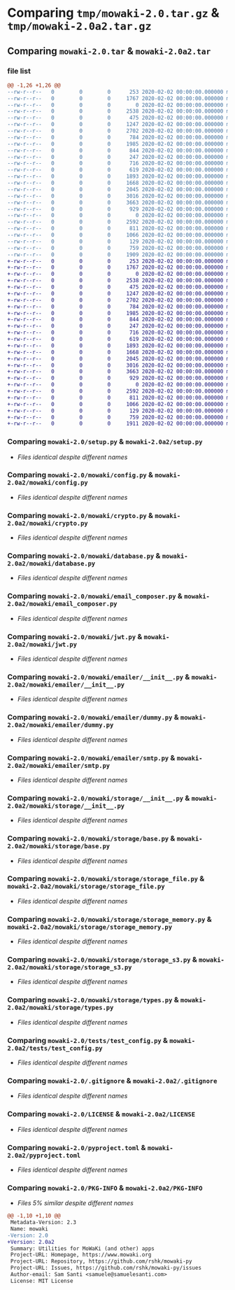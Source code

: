 # Comparing `tmp/mowaki-2.0.tar.gz` & `tmp/mowaki-2.0a2.tar.gz`

## Comparing `mowaki-2.0.tar` & `mowaki-2.0a2.tar`

### file list

```diff
@@ -1,26 +1,26 @@
--rw-r--r--   0        0        0      253 2020-02-02 00:00:00.000000 mowaki-2.0/.travis.yml
--rw-r--r--   0        0        0     1767 2020-02-02 00:00:00.000000 mowaki-2.0/setup.py
--rw-r--r--   0        0        0        0 2020-02-02 00:00:00.000000 mowaki-2.0/mowaki/__init__.py
--rw-r--r--   0        0        0     2538 2020-02-02 00:00:00.000000 mowaki-2.0/mowaki/config.py
--rw-r--r--   0        0        0      475 2020-02-02 00:00:00.000000 mowaki-2.0/mowaki/context.py
--rw-r--r--   0        0        0     1247 2020-02-02 00:00:00.000000 mowaki-2.0/mowaki/crypto.py
--rw-r--r--   0        0        0     2702 2020-02-02 00:00:00.000000 mowaki-2.0/mowaki/database.py
--rw-r--r--   0        0        0      784 2020-02-02 00:00:00.000000 mowaki-2.0/mowaki/email_composer.py
--rw-r--r--   0        0        0     1985 2020-02-02 00:00:00.000000 mowaki-2.0/mowaki/jwt.py
--rw-r--r--   0        0        0      844 2020-02-02 00:00:00.000000 mowaki-2.0/mowaki/emailer/__init__.py
--rw-r--r--   0        0        0      247 2020-02-02 00:00:00.000000 mowaki-2.0/mowaki/emailer/base.py
--rw-r--r--   0        0        0      716 2020-02-02 00:00:00.000000 mowaki-2.0/mowaki/emailer/dummy.py
--rw-r--r--   0        0        0      619 2020-02-02 00:00:00.000000 mowaki-2.0/mowaki/emailer/smtp.py
--rw-r--r--   0        0        0     1893 2020-02-02 00:00:00.000000 mowaki-2.0/mowaki/storage/__init__.py
--rw-r--r--   0        0        0     1668 2020-02-02 00:00:00.000000 mowaki-2.0/mowaki/storage/base.py
--rw-r--r--   0        0        0     2045 2020-02-02 00:00:00.000000 mowaki-2.0/mowaki/storage/storage_file.py
--rw-r--r--   0        0        0     3016 2020-02-02 00:00:00.000000 mowaki-2.0/mowaki/storage/storage_memory.py
--rw-r--r--   0        0        0     3663 2020-02-02 00:00:00.000000 mowaki-2.0/mowaki/storage/storage_s3.py
--rw-r--r--   0        0        0      929 2020-02-02 00:00:00.000000 mowaki-2.0/mowaki/storage/types.py
--rw-r--r--   0        0        0        0 2020-02-02 00:00:00.000000 mowaki-2.0/tests/__init__.py
--rw-r--r--   0        0        0     2592 2020-02-02 00:00:00.000000 mowaki-2.0/tests/test_config.py
--rw-r--r--   0        0        0      811 2020-02-02 00:00:00.000000 mowaki-2.0/.gitignore
--rw-r--r--   0        0        0     1066 2020-02-02 00:00:00.000000 mowaki-2.0/LICENSE
--rw-r--r--   0        0        0      129 2020-02-02 00:00:00.000000 mowaki-2.0/README.md
--rw-r--r--   0        0        0      759 2020-02-02 00:00:00.000000 mowaki-2.0/pyproject.toml
--rw-r--r--   0        0        0     1909 2020-02-02 00:00:00.000000 mowaki-2.0/PKG-INFO
+-rw-r--r--   0        0        0      253 2020-02-02 00:00:00.000000 mowaki-2.0a2/.travis.yml
+-rw-r--r--   0        0        0     1767 2020-02-02 00:00:00.000000 mowaki-2.0a2/setup.py
+-rw-r--r--   0        0        0        0 2020-02-02 00:00:00.000000 mowaki-2.0a2/mowaki/__init__.py
+-rw-r--r--   0        0        0     2538 2020-02-02 00:00:00.000000 mowaki-2.0a2/mowaki/config.py
+-rw-r--r--   0        0        0      475 2020-02-02 00:00:00.000000 mowaki-2.0a2/mowaki/context.py
+-rw-r--r--   0        0        0     1247 2020-02-02 00:00:00.000000 mowaki-2.0a2/mowaki/crypto.py
+-rw-r--r--   0        0        0     2702 2020-02-02 00:00:00.000000 mowaki-2.0a2/mowaki/database.py
+-rw-r--r--   0        0        0      784 2020-02-02 00:00:00.000000 mowaki-2.0a2/mowaki/email_composer.py
+-rw-r--r--   0        0        0     1985 2020-02-02 00:00:00.000000 mowaki-2.0a2/mowaki/jwt.py
+-rw-r--r--   0        0        0      844 2020-02-02 00:00:00.000000 mowaki-2.0a2/mowaki/emailer/__init__.py
+-rw-r--r--   0        0        0      247 2020-02-02 00:00:00.000000 mowaki-2.0a2/mowaki/emailer/base.py
+-rw-r--r--   0        0        0      716 2020-02-02 00:00:00.000000 mowaki-2.0a2/mowaki/emailer/dummy.py
+-rw-r--r--   0        0        0      619 2020-02-02 00:00:00.000000 mowaki-2.0a2/mowaki/emailer/smtp.py
+-rw-r--r--   0        0        0     1893 2020-02-02 00:00:00.000000 mowaki-2.0a2/mowaki/storage/__init__.py
+-rw-r--r--   0        0        0     1668 2020-02-02 00:00:00.000000 mowaki-2.0a2/mowaki/storage/base.py
+-rw-r--r--   0        0        0     2045 2020-02-02 00:00:00.000000 mowaki-2.0a2/mowaki/storage/storage_file.py
+-rw-r--r--   0        0        0     3016 2020-02-02 00:00:00.000000 mowaki-2.0a2/mowaki/storage/storage_memory.py
+-rw-r--r--   0        0        0     3663 2020-02-02 00:00:00.000000 mowaki-2.0a2/mowaki/storage/storage_s3.py
+-rw-r--r--   0        0        0      929 2020-02-02 00:00:00.000000 mowaki-2.0a2/mowaki/storage/types.py
+-rw-r--r--   0        0        0        0 2020-02-02 00:00:00.000000 mowaki-2.0a2/tests/__init__.py
+-rw-r--r--   0        0        0     2592 2020-02-02 00:00:00.000000 mowaki-2.0a2/tests/test_config.py
+-rw-r--r--   0        0        0      811 2020-02-02 00:00:00.000000 mowaki-2.0a2/.gitignore
+-rw-r--r--   0        0        0     1066 2020-02-02 00:00:00.000000 mowaki-2.0a2/LICENSE
+-rw-r--r--   0        0        0      129 2020-02-02 00:00:00.000000 mowaki-2.0a2/README.md
+-rw-r--r--   0        0        0      759 2020-02-02 00:00:00.000000 mowaki-2.0a2/pyproject.toml
+-rw-r--r--   0        0        0     1911 2020-02-02 00:00:00.000000 mowaki-2.0a2/PKG-INFO
```

### Comparing `mowaki-2.0/setup.py` & `mowaki-2.0a2/setup.py`

 * *Files identical despite different names*

### Comparing `mowaki-2.0/mowaki/config.py` & `mowaki-2.0a2/mowaki/config.py`

 * *Files identical despite different names*

### Comparing `mowaki-2.0/mowaki/crypto.py` & `mowaki-2.0a2/mowaki/crypto.py`

 * *Files identical despite different names*

### Comparing `mowaki-2.0/mowaki/database.py` & `mowaki-2.0a2/mowaki/database.py`

 * *Files identical despite different names*

### Comparing `mowaki-2.0/mowaki/email_composer.py` & `mowaki-2.0a2/mowaki/email_composer.py`

 * *Files identical despite different names*

### Comparing `mowaki-2.0/mowaki/jwt.py` & `mowaki-2.0a2/mowaki/jwt.py`

 * *Files identical despite different names*

### Comparing `mowaki-2.0/mowaki/emailer/__init__.py` & `mowaki-2.0a2/mowaki/emailer/__init__.py`

 * *Files identical despite different names*

### Comparing `mowaki-2.0/mowaki/emailer/dummy.py` & `mowaki-2.0a2/mowaki/emailer/dummy.py`

 * *Files identical despite different names*

### Comparing `mowaki-2.0/mowaki/emailer/smtp.py` & `mowaki-2.0a2/mowaki/emailer/smtp.py`

 * *Files identical despite different names*

### Comparing `mowaki-2.0/mowaki/storage/__init__.py` & `mowaki-2.0a2/mowaki/storage/__init__.py`

 * *Files identical despite different names*

### Comparing `mowaki-2.0/mowaki/storage/base.py` & `mowaki-2.0a2/mowaki/storage/base.py`

 * *Files identical despite different names*

### Comparing `mowaki-2.0/mowaki/storage/storage_file.py` & `mowaki-2.0a2/mowaki/storage/storage_file.py`

 * *Files identical despite different names*

### Comparing `mowaki-2.0/mowaki/storage/storage_memory.py` & `mowaki-2.0a2/mowaki/storage/storage_memory.py`

 * *Files identical despite different names*

### Comparing `mowaki-2.0/mowaki/storage/storage_s3.py` & `mowaki-2.0a2/mowaki/storage/storage_s3.py`

 * *Files identical despite different names*

### Comparing `mowaki-2.0/mowaki/storage/types.py` & `mowaki-2.0a2/mowaki/storage/types.py`

 * *Files identical despite different names*

### Comparing `mowaki-2.0/tests/test_config.py` & `mowaki-2.0a2/tests/test_config.py`

 * *Files identical despite different names*

### Comparing `mowaki-2.0/.gitignore` & `mowaki-2.0a2/.gitignore`

 * *Files identical despite different names*

### Comparing `mowaki-2.0/LICENSE` & `mowaki-2.0a2/LICENSE`

 * *Files identical despite different names*

### Comparing `mowaki-2.0/pyproject.toml` & `mowaki-2.0a2/pyproject.toml`

 * *Files identical despite different names*

### Comparing `mowaki-2.0/PKG-INFO` & `mowaki-2.0a2/PKG-INFO`

 * *Files 5% similar despite different names*

```diff
@@ -1,10 +1,10 @@
 Metadata-Version: 2.3
 Name: mowaki
-Version: 2.0
+Version: 2.0a2
 Summary: Utilities for MoWaKi (and other) apps
 Project-URL: Homepage, https://www.mowaki.org
 Project-URL: Repository, https://github.com/rshk/mowaki-py
 Project-URL: Issues, https://github.com/rshk/mowaki-py/issues
 Author-email: Sam Santi <samuele@samuelesanti.com>
 License: MIT License
```

